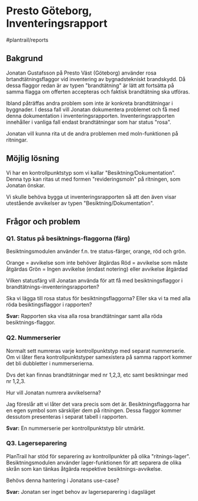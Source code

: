 # Presto Göteborg, Inventeringsrapport
#plantrail/reports

## Bakgrund
Jonatan Gustafsson på Presto Väst (Göteborg) använder rosa brtandtätningsflaggor vid inventering av bygnadstekniskt brandskydd. Då dessa flaggor redan är av typen "brandtätning" är lätt att fortsätta på samma flagga om offerten accepteras och faktisk brandtätning ska utföras.

Ibland påträffas andra problem som inte är konkreta brandtätningar i byggnader. I dessa fall vill Jonatan dokumentera problemet och få med denna dokumentation i inventeringsrapporten. Inventeringsrapporten innehåller i vanliga fall endast brandtätningar som har status "rosa".

Jonatan vill kunna rita ut de andra problemen med moln-funktionen på ritningar.

## Möjlig lösning
Vi har en kontrollpunktstyp som vi kallar "Besiktning/Dokumentation". Denna typ kan ritas ut med formen "revideringsmoln" på ritningen, som Jonatan önskar.

Vi skulle behöva bygga ut inventeringsrapporten så att den även visar utestående avvikelser av typen "Besiktning/Dokumentation".

## Frågor och problem
### Q1. Status på besiktnings-flaggorna (färg)
Besiktningsmodulen använder f.n. tre status-färger, orange, röd och grön.

Orange = avvikelse som inte behöver åtgärdas
Röd = avvikelse som måste åtgärdas
Grön = Ingen avvikelse (endast notering) eller avvikelse åtgärdad

Vilken statusfärg vill Jonatan använda för att få med besiktningsflaggor i brandtätnings-inventeringsrapporten?

Ska vi lägga till rosa status för besiktningsflaggorna?
Eller ska vi ta med alla röda besiktingsflaggor i rapporten?

**Svar:** Rapporten ska visa alla rosa brandtätningar samt alla röda besiktnings-flaggor.

### Q2. Nummerserier
Normalt sett numreras varje kontrollpunktstyp med separat nummerserie. Om vi låter flera kontrollpunktstyper samexistera på samma rapport kommer det bli dubbletter i nummerserierna. 

Dvs det kan finnas brandtätningar med nr 1,2,3, etc samt besiktningar med nr 1,2,3.

Hur vill Jonatan numrera avvikelserna?

Jag föreslår att vi låter det vara precis som det är. Besiktningsflaggorna har en egen symbol som särskiljer dem på ritningen. Dessa flaggor kommer dessutom presenteras i separat tabell i rapporten.

**Svar:** En nummerserie per kontrollpunktstyp blir utmärkt.

### Q3. Lagerseparering
PlanTrail har stöd för separering av kontrollpunkter på olika "ritnings-lager". Besiktningsmodulen använder lager-funktionen för att separera de olika skrån som kan tänkas åtgärda respektive besiktnings-avvikelse.

Behövs denna hantering i Jonatans use-case?

**Svar:** Jonatan ser inget behov av lagerseparering i dagsläget